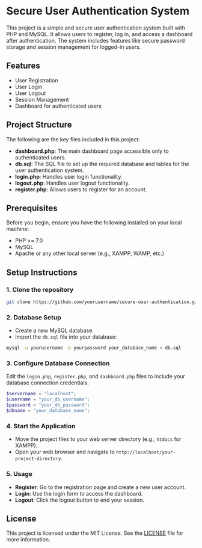 
# Secure User Authentication System

This project is a simple and secure user authentication system built with PHP and MySQL. It allows users to register, log in, and access a dashboard after authentication. The system includes features like secure password storage and session management for logged-in users.

## Features

- User Registration
- User Login
- User Logout
- Session Management
- Dashboard for authenticated users

## Project Structure

The following are the key files included in this project:

- **dashboard.php**: The main dashboard page accessible only to authenticated users.
- **db.sql**: The SQL file to set up the required database and tables for the user authentication system.
- **login.php**: Handles user login functionality.
- **logout.php**: Handles user logout functionality.
- **register.php**: Allows users to register for an account.

## Prerequisites

Before you begin, ensure you have the following installed on your local machine:

- PHP >= 7.0
- MySQL
- Apache or any other local server (e.g., XAMPP, WAMP, etc.)

## Setup Instructions

### 1. Clone the repository

```bash
git clone https://github.com/yourusername/secure-user-authentication.git
```

### 2. Database Setup

- Create a new MySQL database.
- Import the `db.sql` file into your database:

```bash
mysql -u yourusername -p yourpassword your_database_name < db.sql
```

### 3. Configure Database Connection

Edit the `login.php`, `register.php`, and `dashboard.php` files to include your database connection credentials.

```php
$servername = "localhost";
$username = "your_db_username";
$password = "your_db_password";
$dbname = "your_database_name";
```

### 4. Start the Application

- Move the project files to your web server directory (e.g., `htdocs` for XAMPP).
- Open your web browser and navigate to `http://localhost/your-project-directory`.

### 5. Usage

- **Register**: Go to the registration page and create a new user account.
- **Login**: Use the login form to access the dashboard.
- **Logout**: Click the logout button to end your session.

## License

This project is licensed under the MIT License. See the [LICENSE](LICENSE) file for more information.
